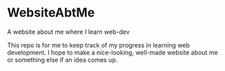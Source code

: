 # WebsiteAbtMe
A website about me where I learn web-dev

This repo is for me to keep track of my progress in learning web development. I hope to make a nice-looking, well-made website about me or something else if an idea comes up. 
